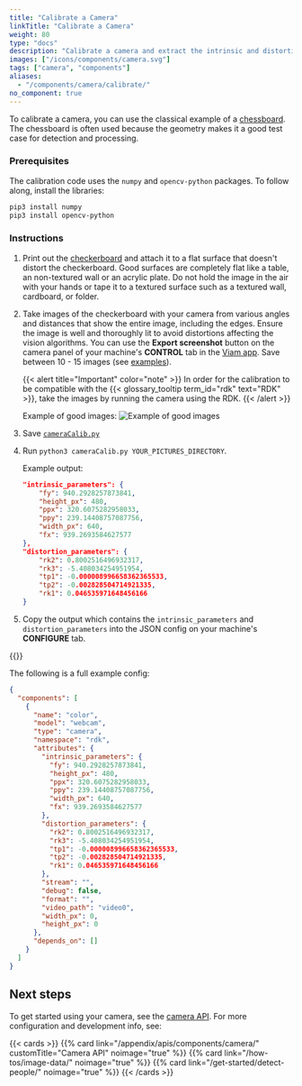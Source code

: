 ```yaml
---
title: "Calibrate a Camera"
linkTitle: "Calibrate a Camera"
weight: 80
type: "docs"
description: "Calibrate a camera and extract the intrinsic and distortion parameters."
images: ["/icons/components/camera.svg"]
tags: ["camera", "components"]
aliases:
  - "/components/camera/calibrate/"
no_component: true
---
```


To calibrate a camera, you can use the classical example of a [chessboard](https://en.wikipedia.org/wiki/Chessboard_detection).
The chessboard is often used because the geometry makes it a good test case for detection and processing.

### Prerequisites

The calibration code uses the `numpy` and `opencv-python` packages.
To follow along, install the libraries:

```sh {class="command-line" data-prompt="$"}
pip3 install numpy
pip3 install opencv-python
```

### Instructions

1. Print out the [checkerboard](https://github.com/viam-labs/camera-calibration/blob/main/Checkerboard-A4-25mm-8x6.pdf) and attach it to a flat surface that doesn't distort the checkerboard.
   Good surfaces are completely flat like a table, an non-textured wall or an acrylic plate.
   Do not hold the image in the air with your hands or tape it to a textured surface such as a textured wall, cardboard, or folder.
2. Take images of the checkerboard with your camera from various angles and distances that show the entire image, including the edges.
   Ensure the image is well and thoroughly lit to avoid distortions affecting the vision algorithms.
   You can use the **Export screenshot** button on the camera panel of your machine's **CONTROL** tab in the [Viam app](https://app.viam.com).
   Save between 10 - 15 images (see [examples](https://github.com/viam-labs/camera-calibration#example-images)).

   {{< alert title="Important" color="note" >}}
   In order for the calibration to be compatible with the {{< glossary_tooltip term_id="rdk" text="RDK" >}}, take the images by running the camera using the RDK.
   {{< /alert >}}

   Example of good images:
   ![Example of good images](/components/camera/calibrate/example-images.png)

3. Save [`cameraCalib.py`](https://github.com/viam-labs/camera-calibration/blob/main/cameraCalib.py)
4. Run `python3 cameraCalib.py YOUR_PICTURES_DIRECTORY`.

   Example output:

   ```json {class="line-numbers linkable-line-numbers"}
   "intrinsic_parameters": {
       "fy": 940.2928257873841,
       "height_px": 480,
       "ppx": 320.6075282958033,
       "ppy": 239.14408757087756,
       "width_px": 640,
       "fx": 939.2693584627577
   },
   "distortion_parameters": {
       "rk2": 0.8002516496932317,
       "rk3": -5.408034254951954,
       "tp1": -0.000008996658362365533,
       "tp2": -0.002828504714921335,
       "rk1": 0.046535971648456166
   }
   ```

5. Copy the output which contains the `intrinsic_parameters` and `distortion_parameters` into the JSON config on your machine's **CONFIGURE** tab.

{{<imgproc src="/components/camera/camera_tutorial_copy_paste.png" resize="800x" declaredimensions=true alt="Config tab with configuration snippet highlighted">}}

The following is a full example config:

```json {class="line-numbers linkable-line-numbers"}
{
  "components": [
    {
      "name": "color",
      "model": "webcam",
      "type": "camera",
      "namespace": "rdk",
      "attributes": {
        "intrinsic_parameters": {
          "fy": 940.2928257873841,
          "height_px": 480,
          "ppx": 320.6075282958033,
          "ppy": 239.14408757087756,
          "width_px": 640,
          "fx": 939.2693584627577
        },
        "distortion_parameters": {
          "rk2": 0.8002516496932317,
          "rk3": -5.408034254951954,
          "tp1": -0.000008996658362365533,
          "tp2": -0.002828504714921335,
          "rk1": 0.046535971648456166
        },
        "stream": "",
        "debug": false,
        "format": "",
        "video_path": "video0",
        "width_px": 0,
        "height_px": 0
      },
      "depends_on": []
    }
  ]
}
```

## Next steps

To get started using your camera, see the [camera API](/appendix/apis/components/camera/).
For more configuration and development info, see:

{{< cards >}}
{{% card link="/appendix/apis/components/camera/" customTitle="Camera API" noimage="true" %}}
{{% card link="/how-tos/image-data/" noimage="true" %}}
{{% card link="/get-started/detect-people/" noimage="true" %}}
{{< /cards >}}
